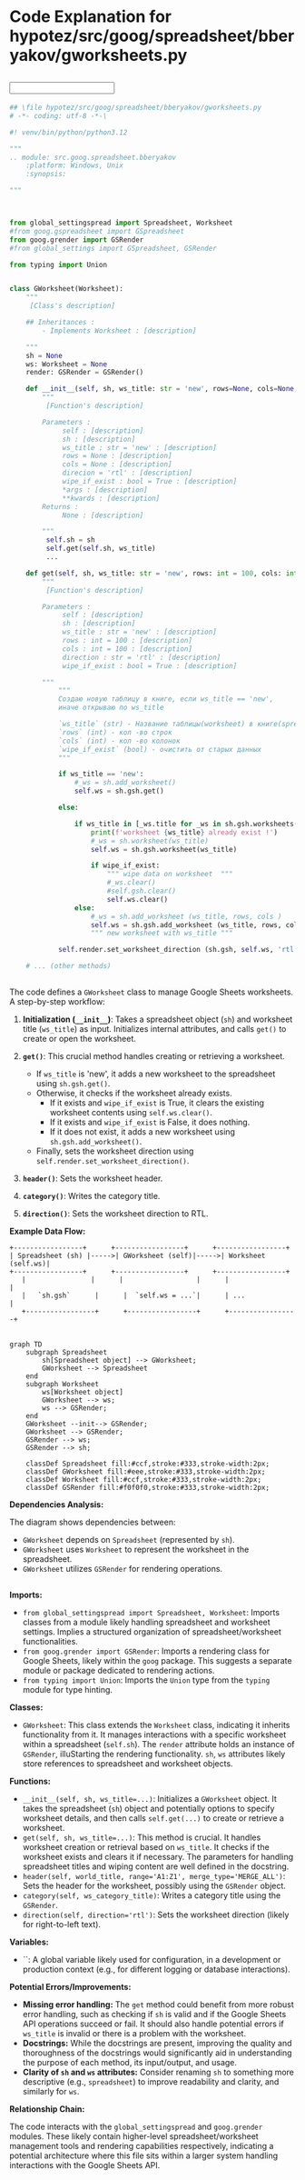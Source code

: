 # Code Explanation for hypotez/src/goog/spreadsheet/bberyakov/gworksheets.py

## <input code>

```python
## \file hypotez/src/goog/spreadsheet/bberyakov/gworksheets.py
# -*- coding: utf-8 -*-\

#! venv/bin/python/python3.12

"""
.. module: src.goog.spreadsheet.bberyakov 
	:platform: Windows, Unix
	:synopsis:

"""



from global_settingspread import Spreadsheet, Worksheet
#from goog.gspreadsheet import GSpreadsheet
from goog.grender import GSRender
#from global_settings import GSpreadsheet, GSRender

from typing import Union


class GWorksheet(Worksheet):
    """
     [Class's description]

    ## Inheritances : 
        - Implements Worksheet : [description]

    """
    sh = None
    ws: Worksheet = None
    render: GSRender = GSRender()

    def __init__(self, sh, ws_title: str = 'new', rows=None, cols=None, direcion='rtl', wipe_if_exist: bool = True, *args, **kwards) -> None:
        """
         [Function's description]

        Parameters : 
             self : [description]
             sh : [description]
             ws_title : str = 'new' : [description]
             rows = None : [description]
             cols = None : [description]
             direcion = 'rtl' : [description]
             wipe_if_exist : bool = True : [description]
             *args : [description]
             **kwards : [description]
        Returns : 
             None : [description]

        """
         self.sh = sh
         self.get(self.sh, ws_title)
         ...

    def get(self, sh, ws_title: str = 'new', rows: int = 100, cols: int = 100, direction: str = 'rtl', wipe_if_exist: bool = True):
        """
         [Function's description]

        Parameters : 
             self : [description]
             sh : [description]
             ws_title : str = 'new' : [description]
             rows : int = 100 : [description]
             cols : int = 100 : [description]
             direction : str = 'rtl' : [description]
             wipe_if_exist : bool = True : [description]

        """
            """
            Создаю новую таблицу в книге, если ws_title == 'new', 
            иначе открываю по ws_title 

            `ws_title` (str) - Название таблицы(worksheet) в книге(spreadsheet) 
            `rows` (int) - кол -во строк 
            `cols` (int) - кол -во колонок 
            `wipe_if_exist` (bool) - очистить от старых данных
            """

            if ws_title == 'new':
                #_ws = sh.add_worksheet()
                self.ws = sh.gsh.get()

            else:

                if ws_title in [_ws.title for _ws in sh.gsh.worksheets()]:
                    print(f'worksheet {ws_title} already exist !')
                    #_ws = sh.worksheet(ws_title)
                    self.ws = sh.gsh.worksheet(ws_title)

                    if wipe_if_exist:
                        """ wipe data on worksheet  """
                        #_ws.clear()
                        #self.gsh.clear()
                        self.ws.clear()
                else:
                    #_ws = sh.add_worksheet (ws_title, rows, cols )
                    self.ws = sh.gsh.add_worksheet (ws_title, rows, cols )
                    """ new worksheet with ws_title """

            self.render.set_worksheet_direction (sh.gsh, self.ws, 'rtl')

    # ... (other methods)
```

## <algorithm>

The code defines a `GWorksheet` class to manage Google Sheets worksheets.  A step-by-step workflow:

1. **Initialization (`__init__`)**:  Takes a spreadsheet object (`sh`) and worksheet title (`ws_title`) as input. Initializes internal attributes, and calls `get()` to create or open the worksheet.


2. **`get()`**: This crucial method handles creating or retrieving a worksheet.
   - If `ws_title` is 'new', it adds a new worksheet to the spreadsheet using `sh.gsh.get()`.
   - Otherwise, it checks if the worksheet already exists.
     - If it exists and `wipe_if_exist` is True, it clears the existing worksheet contents using `self.ws.clear()`.
     - If it exists and `wipe_if_exist` is False, it does nothing.
     - If it does not exist, it adds a new worksheet using `sh.gsh.add_worksheet()`.
   - Finally, sets the worksheet direction using `self.render.set_worksheet_direction()`.


3. **`header()`**: Sets the worksheet header.


4. **`category()`**: Writes the category title.


5. **`direction()`**: Sets the worksheet direction to RTL.


**Example Data Flow:**

```
+-----------------+      +-----------------+      +-----------------+
| Spreadsheet (sh) |----->| GWorksheet (self)|----->| Worksheet (self.ws)|
+-----------------+      +-----------------+      +-----------------+
   |                |      |                  |      |                  |
   |   `sh.gsh`      |      |  `self.ws = ...`|      | ...                |
   +-----------------+      +-----------------+      +-----------------+
```


## <mermaid>

```mermaid
graph TD
    subgraph Spreadsheet
        sh[Spreadsheet object] --> GWorksheet;
        GWorksheet --> Spreadsheet
    end
    subgraph Worksheet
        ws[Worksheet object]
        GWorksheet --> ws;
        ws --> GSRender;
    end
    GWorksheet --init--> GSRender;
    GWorksheet --> GSRender;
    GSRender --> ws;
    GSRender --> sh;
    
    classDef Spreadsheet fill:#ccf,stroke:#333,stroke-width:2px;
    classDef GWorksheet fill:#eee,stroke:#333,stroke-width:2px;
    classDef Worksheet fill:#ccf,stroke:#333,stroke-width:2px;
    classDef GSRender fill:#f0f0f0,stroke:#333,stroke-width:2px;
```

**Dependencies Analysis:**

The diagram shows dependencies between:

- `GWorksheet` depends on `Spreadsheet` (represented by `sh`).
- `GWorksheet` uses `Worksheet` to represent the worksheet in the spreadsheet.
- `GWorksheet` utilizes `GSRender` for rendering operations.


## <explanation>

**Imports:**

- `from global_settingspread import Spreadsheet, Worksheet`: Imports classes from a module likely handling spreadsheet and worksheet settings.  Implies a structured organization of spreadsheet/worksheet functionalities.
- `from goog.grender import GSRender`: Imports a rendering class for Google Sheets, likely within the `goog` package. This suggests a separate module or package dedicated to rendering actions.
- `from typing import Union`: Imports the `Union` type from the `typing` module for type hinting.


**Classes:**

- `GWorksheet`: This class extends the `Worksheet` class, indicating it inherits functionality from it. It manages interactions with a specific worksheet within a spreadsheet (`self.sh`).  The `render` attribute holds an instance of `GSRender`, illuStarting the rendering functionality. `sh`, `ws` attributes likely store references to spreadsheet and worksheet objects.

**Functions:**

- `__init__(self, sh, ws_title=...)`: Initializes a `GWorksheet` object. It takes the spreadsheet (`sh`) object and potentially options to specify worksheet details, and then calls `self.get(...)` to create or retrieve a worksheet.
- `get(self, sh, ws_title=...)`: This method is crucial.  It handles worksheet creation or retrieval based on `ws_title`. It checks if the worksheet exists and clears it if necessary.  The parameters for handling spreadsheet titles and wiping content are well defined in the docstring.
- `header(self, world_title, range='A1:Z1', merge_type='MERGE_ALL')`: Sets the header for the worksheet, possibly using the `GSRender` object.
- `category(self, ws_category_title)`: Writes a category title using the `GSRender`.
- `direction(self, direction='rtl')`: Sets the worksheet direction (likely for right-to-left text).


**Variables:**

- ``: A global variable likely used for configuration, in a development or production context (e.g., for different logging or database interactions).


**Potential Errors/Improvements:**

- **Missing error handling:** The `get` method could benefit from more robust error handling, such as checking if `sh` is valid and if the Google Sheets API operations succeed or fail.  It should also handle potential errors if `ws_title` is invalid or there is a problem with the worksheet.
- **Docstrings:** While the docstrings are present, improving the quality and thoroughness of the docstrings would significantly aid in understanding the purpose of each method, its input/output, and usage.
- **Clarity of `sh` and `ws` attributes:** Consider renaming `sh` to something more descriptive (e.g., `spreadsheet`) to improve readability and clarity, and similarly for `ws`.

**Relationship Chain:**

The code interacts with the `global_settingspread` and `goog.grender` modules.  These likely contain higher-level spreadsheet/worksheet management tools and rendering capabilities respectively, indicating a potential architecture where this file sits within a larger system handling interactions with the Google Sheets API.
